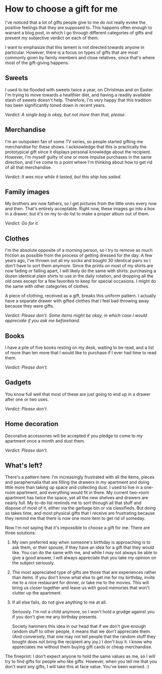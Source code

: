 # How to choose a gift for me

I've noticed that a lot of gifts people give to me do not really evoke the
positive feelings that they are supposed to. This happens often enough to
warrant a blog post, in which I go through different categories of
gifts and present my subjective verdict on each of them.

I want to emphasize that this lament is not directed towards anyone in
particular. However, there is a focus on types of gifts that are most commonly
given by family members and close relatives, since that's where most of the
gift-giving happens.

## Sweets

I used to be flooded with sweets twice a year, on Christmas and on Easter.  I'm
trying to move towards a healthier diet, and having a readily available stash of
sweets doesn't help. Therefore, I'm very happy that this tradition has been
significantly toned down in recent years.

*Verdict: A single bag is okay, but not more than that, please.*

## Merchandise

I'm an outspoken fan of some TV series, so people started gifting me merchandise
for these shows. I acknowledge that this is practically the prototypical gift
since it displays personal knowledge about the recipient. However, I'm myself
guilty of one or more impulse purchases in the same direction, and I've come to
a point where I'm thinking about how to get rid of all that merchandise.

*Verdict: It was nice while it lasted, but this ship has sailed.*

## Family images

My brothers are now fathers, so I get pictures from the little ones every now
and then. That's entirely acceptable. Right now, these images go into a box in a
drawer, but it's on my to-do list to make a proper album out of them.

*Verdict: Go for it.*

## Clothes

I'm the absolute opposite of a morning person, so I try to remove as much
friction as possible from the process of getting dressed for the day. A few
years ago, I've thrown out all my socks and bought 30 identical pairs so I don't
have to sort them anymore. Since the prints on most of my shirts are now fading
or falling apart, I will likely do the same with shirts: purchasing a dozen
identical plain shirts to use in the daily rotation, and dropping all the old
ones except for a few favorites to keep for special occasions. I might do the
same with other categories of clothes.

A piece of clothing, received as a gift, breaks this uniform pattern. I actually
have a separate drawer with gifted clothes that I feel bad throwing away because
they were gifts.

*Verdict: Please don't. Some items might be okay, in which case I would
appreciate if you ask me beforehand.*

## Books

I have a pile of five books resting on my desk, waiting to be read, and a list of
more than ten more that I would like to purchase if I ever had time to read them.

*Verdict: Please don't.*

## Gadgets

You know full well that most of these are just going to end up in a drawer after one or
two uses.

*Verdict: Please don't.*

## Home decoration

Decorative accessories will be accepted if you pledge to come to my apartment
once a month and dust them.

*Verdict: Please don't.*

## What's left?

There's a pattern here: I'm increasingly frustrated with all the items, pieces
and paraphernalia that are filling the drawers in my apartment and doing little
more than taking up space and collecting dust. I used to live in a one-room
apartment, and everything would fit in there. My current two-room apartment has
twice the space, yet all the new shelves and drawers are nearly full. My to-do
list reminds me to sort through all that stuff and dispose of most of it, either
via the garbage bin or via classifieds. But doing so takes time, and most
physical gifts that I receive are frustrating because they remind me that there
is now one more item to get rid of someday.

Now I'm not saying that it's impossible to choose a gift for me. There are three
solutions:

1. My own preferred way when someone's birthday is approaching is to ask them,
   or their spouse, if they have an idea for a gift that they would like. You
   can do the same with me, and while I may not always be able to give a good
   answer, I will always appreciate that you take my opinion on the subject
   seriously.

2. The most appreciated type of gifts are those that are experiences rather than
   items. If you don't know what else to get me for my birthday, invite me to a
   nice restaurant for dinner, or take me to the movies. This will bring us
   closer together and leave us with good memories that won't clutter up the
   apartment.

3. If all else fails, do not give anything to me at all.

   Seriously. I'm not a child anymore, so I won't hold a grudge against you if
   you don't give me any birthday presents.

   Society hammers this idea in our head that if we don't give enough random
   stuff to other people, it means that we don't appreciate them. (And
   conversely, that one may not tell people that the random stuff they bought
   does not bring the recipient any joy.) I don't buy it. I know who appreciates
   me without them buying gift cards or cheap merchandise.

The fineprint: I don't expect anyone to hold the same values as me, so I will
try to find gifts for people who like gifts. However, when you tell me that you
don't want any gifts, I will take this at face value. You've been warned. :)
